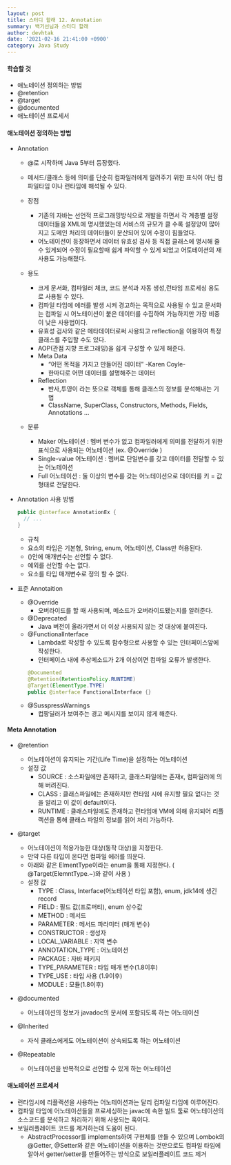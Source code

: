```yaml
---
layout: post
title: 스터디 할래 12. Annotation
summary: 백기선님과 스터디 할래
author: devhtak
date: '2021-02-16 21:41:00 +0900'
category: Java Study
---
```


#### 학습할 것

- 애노테이션 정의하는 방법
- @retention
- @target
- @documented
- 애노테이션 프로세서

#### 애노테이션 정의하는 방법

- Annotation
  - @로 시작하며 Java 5부터 등장했다.
  - 메서드/클래스 등에 의미를 단순히 컴파일러에게 알려주기 위한 표식이 아닌 컴파일타임 이나 런타임에 해석될 수 있다.
  
  - 장점
    - 기존의 자바는 선언적 프로그래밍방식으로 개발을 하면서 각 계층별 설정 데이터들을 XML에 명시했었는데 서비스의 규모가 클 수록 설정양이 많아지고 도메인 처리의 데이터들이 분산되어 있어 수정이 힘들었다.
    - 어노테이션이 등장하면서 데이터 유효성 검사 등 직접 클래스에 명시해 줄 수 있게되어 수정이 필요할때 쉽게 파악할 수 있게 되었고 어토테이션의 재사용도 가능해졌다.
  
  - 용도
    - 크게 문서화, 컴파일러 체크, 코드 분석과 자동 생성,런타임 프로세싱 용도로 사용될 수 있다.
    - 컴파일 타임에 에러를 발생 시켜 경고하는 목적으로 사용될 수 있고 문서화는 컴파일 시 어노테이션이 붙은 데이터를 수집하여 가능하지만 가장 비중이 낮은 사용법이다.
    - 유효성 검사와 같은 메타데이터로써 사용되고 reflection을 이용하여 특정 클래스를 주입할 수도 있다.
    - AOP(관점 지향 프로그래밍)을 쉽게 구성할 수 있게 해준다.
    - Meta Data
      - “어떤 목적을 가지고 만들어진 데이터” -Karen Coyle-
      - 한마디로 어떤 데이터를 설명해주는 데이터
    - Reflection
      - 반사,투영이 라는 뜻으로 객체를 통해 클래스의 정보를 분석해내는 기법
      - ClassName, SuperClass, Constructors, Methods, Fields, Annotations …
      
  - 분류
    - Maker 어노테이션 : 멤버 변수가 없고 컴파일러에게 의미를 전달하기 위한 표식으로 사용되는 어노테이션 (ex. @Override )
    - Single-value 어노테이션 : 멤버로 단일변수를 갖고 데이터를 전달할 수 있는 어노테이션
    - Full 어노테이션 : 둘 이상의 변수를 갖는 어노테이션으로 데이터를 키 = 값형태로 전달한다.
      
- Annotation 사용 방법
  ```java
  public @interface AnnotationEx {
    // ...
  }
  ```
  
  - 규칙
   - 요소의 타입은 기본형, String, enum, 어노테이션, Class만 허용된다.
   - ()안에 매개변수는 선언할 수 없다.
   - 예외를 선언할 수는 없다.
   - 요소를 타입 매개변수로 정의 할 수 없다.
 
- 표준 Annotaition
  - @Override
    - 오버라이드를 할 때 사용되며, 메소드가 오버라이드됐는지를 알려준다.
  - @Deprecated
    - Java 버전이 올라가면서 더 이상 사용되지 않는 것 대상에 붙여진다.
  - @FunctionalInterface
    - Lambda로 작성할 수 있도록 함수형으로 사용할 수 있는 인터페이스앞에 작성한다.
    - 인터페이스 내에 추상메소드가 2개 이상이면 컴파일 오류가 발생한다.
    ```java
    @Documented
    @Retention(RetentionPolicy.RUNTIME)
    @Target(ElementType.TYPE)
    public @interface FunctionalInterface {}
    ```
  - @SusspressWarnings
    - 컵팡딜러가 보여주는 경고 메시지를 보이지 않게 해준다.
  

#### Meta Annotation
- @retention
  - 어노테이션이 유지되는 기간(Life Time)을 설정하는 어노테이션
  - 설정 값
    - SOURCE : 소스파일에만 존재하고, 클래스파일에는 존재x, 컴파일러에 의해 버려진다.
    - CLASS : 클래스파일에는 존재하지만 런타임 시에 유지할 필요 없다는 것을 알리고 이 값이 default이다.
    - RUNTIME : 클래스파일에도 존재하고 런타임애 VM에 의해 유지되어 리플랙션을 통해 클래스 파일의 정보를 읽어 처리 가능하다.

- @target
  - 어노테이션이 적용가능한 대상(동작 대상)을 지정한다.
  - 만약 다른 타입이 온다면 컴파일 에러를 띄운다.
  - 아래와 같은 ElmentType이라는 enum을 통해 지정한다. ( @Target(ElemntType.~)와 같이 사용 )
  - 설정 값
    - TYPE : Class, Interface(어노테이션 타입 포함), enum, jdk14에 생긴 record
    - FIELD : 필드 값(프로퍼티), enum 상수값
    - METHOD : 메서드
    - PARAMETER : 메서드 파라미터 (매개 변수)
    - CONSTRUCTOR : 생성자
    - LOCAL_VARIABLE : 지역 변수
    - ANNOTATION_TYPE : 어노테이션
    - PACKAGE : 자바 패키지
    - TYPE_PARAMETER : 타입 매개 변수(1.8이후)
    - TYPE_USE : 타입 사용 (1.9이후)
    - MODULE : 모듈(1.8이후)
    
- @documented
  - 어노테이션의 정보가 javadoc의 문서에 포함되도록 하는 어노테이션

- @Inherited
  - 자식 클래스에게도 어노테이션이 상속되도록 하는 어노테이션

- @Repeatable
  - 어노테이션을 반복적으로 선언할 수 있게 하는 어노테이션

#### 애노테이션 프로세서

- 런타임시에 리플랙션을 사용하는 어노테이션과는 달리 컴파일 타임에 이루어진다.
- 컴파일 타임에 어노테이션들을 프로세싱하는 javac에 속한 빌드 툴로 어노테이션의 소스코드를 분석하고 처리하기 위해 사용되는 훅이다.
- 보일러플레이트 코드를 제거하는데 도움이 된다.
  - AbstractProcessor를 implements하여 구현체를 만들 수 있으며 Lombok의 @Getter, @Setter와 같은 어노테이션을 이용하는 것만으로도 컴파일 타임에 알아서 getter/setter를 만들어주는 방식으로 보일러플레이트 코드 제거
  
